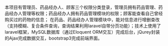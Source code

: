    本项目有管理员、药品经办人、顾客三个权限分类登录，管理员拥有药品管理、药品经办人管理等权限；药品经办人拥有药品管理模块的权限；顾客能查看自己曾经购买过的药物的信息；
   在药品、药品经办人管理模块中，能对信息进行增删查改（支持模糊、复合条件查询，查询结果利用laravel自带分页功能）；技术上使用了laravel框架，MySQL数据库（通过Eloquent ORM交互）完成后台，jQurey封装的Ajax完成数据交互，bootstrap3完成前端界面。
